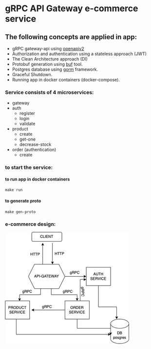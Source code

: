 # gRPC API Gateway e-commerce service

## The following concepts are applied in app:
- gRPC gateway-api using <a href="https://github.com/grpc-ecosystem/grpc-gateway/tree/master/protoc-gen-openapiv2">openapiv2</a> 
- Authorization and authentication using a stateless approach (JWT)
- The Clean Architecture approach (DI)
- Protobuf generation using <a href="https://buf.build/">buf</a> tool.
- Postgres database using <a href="https://gorm.io">gorm</a> framework.
- Graceful Shutdown.
- Running app in docker containers (docker-compose).

### Service consists of 4 microservices:
- gateway
- auth
  - register
  - login
  - validate
- product
  - create
  - get-one
  - decrease-stock
- order (authentication)
  - create 

### to start the service:

#### to run app in docker containers
```
make run
```

#### to generate proto
```
make gen-proto
```

### e-commerce design:
![](ecommerce.drawio.png)
